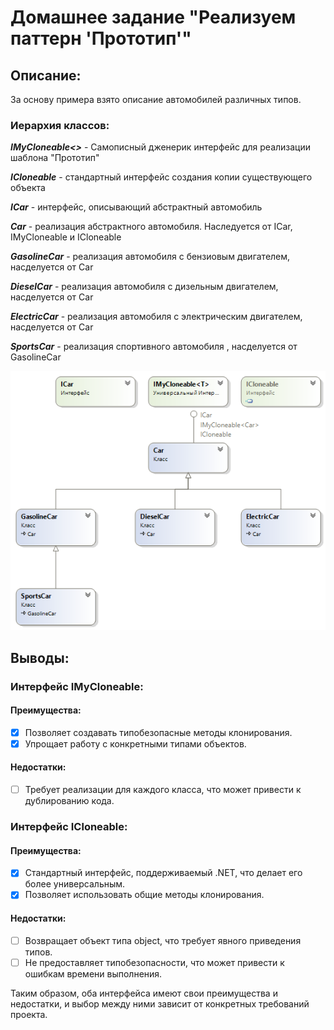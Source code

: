 # Домашнее задание "Реализуем паттерн 'Прототип'"
## Описание: 

За основу примера взято описание автомобилей различных типов.

### Иерархия классов:

***IMyCloneable<>*** - Самописный дженерик интерфейс для реализации шаблона "Прототип"

***ICloneable*** - стандартный интерфейс создания копии существующего объекта

***ICar*** - интерфейс, описывающий абстрактный автомобиль

***Car*** - реализация абстрактного автомобиля. Наследуется от ICar, IMyCloneable<Car> и ICloneable

***GasolineCar*** - реализация автомобиля с бензиовым двигателем, насделуется от Car

***DieselCar*** - реализация автомобиля с дизельным двигателем, насделуется от Car

***ElectricCar*** - реализация автомобиля с электрическим двигателем, насделуется от Car

***SportsCar*** - реализация спортивного автомобиля , насделуется от GasolineCar

![Иерархия классов](/Cars.png)

## Выводы: 

### Интерфейс IMyCloneable:
#### Преимущества:
- [x] Позволяет создавать типобезопасные методы клонирования.
- [x] Упрощает работу с конкретными типами объектов.
#### Недостатки:
- [ ] Требует реализации для каждого класса, что может привести к дублированию кода.
### Интерфейс ICloneable:

#### Преимущества:
- [x] Стандартный интерфейс, поддерживаемый .NET, что делает его более универсальным.
- [x] Позволяет использовать общие методы клонирования.
#### Недостатки:
- [ ] Возвращает объект типа object, что требует явного приведения типов.
- [ ] Не предоставляет типобезопасности, что может привести к ошибкам времени выполнения.

Таким образом, оба интерфейса имеют свои преимущества и недостатки, и выбор между ними зависит от конкретных требований проекта.
